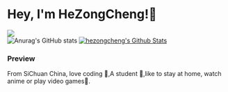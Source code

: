 # Hey, I'm HeZongCheng!👏
![](https://moe-counter.glitch.me/get/@hezongcheng.github.readme?theme=rule34)<br>
![Anurag's GitHub stats](https://github-readme-stats.vercel.app/api?username=hezongcheng&show_icons=true&theme=radical)
[![hezongcheng's Github Stats](https://github-readme-stats.vercel.app/api/top-langs/?username=hezongcheng&theme=radical&langs_count=6&layout=compact)](https://github.com/anuraghazra/github-readme-stats)
### Preview
From SiChuan China, love coding 🐘,A student 🏫,like to stay at home, watch anime or play video games🌿.










